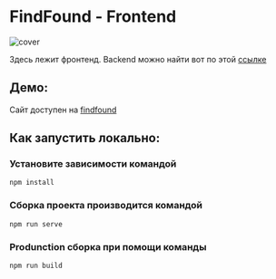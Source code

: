 # FindFound - Frontend
![cover](http://findfound.me/Thumb.png)

Здесь лежит фронтенд. Backend можно найти вот по этой [ссылке](https://github.com/maximus1998g/hakaton)
## Демо:
Сайт доступен на [findfound](http://findfound.me)
## Как запустить локально:
### Установите зависимости командой
```
npm install
```

### Сборка проекта производится командой

```
npm run serve
```

### Produnction сборка при помощи команды
```
npm run build
```

